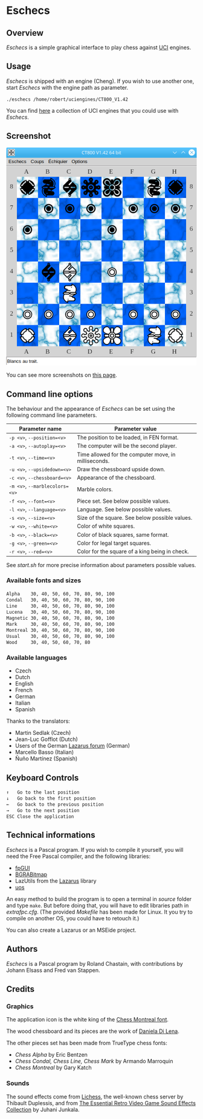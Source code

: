 
# Eschecs

## Overview

*Eschecs* is a simple graphical interface to play chess against [UCI](http://www.shredderchess.com/chess-info/features/uci-universal-chess-interface.html) engines.

## Usage

*Eschecs* is shipped with an engine (Cheng). If you wish to use another one, start *Eschecs* with the engine path as parameter.

```
./eschecs /home/robert/uciengines/CT800_V1.42
```

You can find [here](https://github.com/rchastain/eschecs/blob/master/ENGINES.md) a collection of UCI engines that you could use with *Eschecs*.

## Screenshot

![alt text](images/screenshots/eschecs510a.png)

You can see more screenshots on [this page](https://github.com/rchastain/eschecs/blob/master/images/screenshots/README.md).

## Command line options

The behaviour and the appearance of *Eschecs* can be set using the following command line parameters.

| Parameter name | Parameter value |
| --- | --- |
| `-p <v>`, `--position=<v>` | The position to be loaded, in FEN format. |
| `-a <v>`, `--autoplay=<v>` | The computer will be the second player. |
| `-t <v>`, `--time=<v>` | Time allowed for the computer move, in milliseconds. |
| `-u <v>`, `--upsidedown=<v>` | Draw the chessboard upside down. |
| `-c <v>`, `--chessboard=<v>` | Appearance of the chessboard. |
| `-m <v>`, `--marblecolors=<v>` | Marble colors. |
| `-f <v>`, `--font=<v>` | Piece set. See below possible values. |
| `-l <v>`, `--language=<v>` | Language. See below possible values. |
| `-s <v>`, `--size=<v>` | Size of the square. See below possible values. |
| `-w <v>`, `--white=<v>` | Color of white squares. |
| `-b <v>`, `--black=<v>` | Color of black squares, same format. |
| `-g <v>`, `--green=<v>` | Color for legal target squares. |
| `-r <v>`, `--red=<v>` | Color for the square of a king being in check. |

See *start.sh* for more precise information about parameters possible values.

### Available fonts and sizes

```
Alpha    30, 40, 50, 60, 70, 80, 90, 100
Condal   30, 40, 50, 60, 70, 80, 90, 100
Line     30, 40, 50, 60, 70, 80, 90, 100
Lucena   30, 40, 50, 60, 70, 80, 90, 100
Magnetic 30, 40, 50, 60, 70, 80, 90, 100
Mark     30, 40, 50, 60, 70, 80, 90, 100
Montreal 30, 40, 50, 60, 70, 80, 90, 100
Usual    30, 40, 50, 60, 70, 80, 90, 100
Wood     30, 40, 50, 60, 70, 80
```

### Available languages

* Czech
* Dutch
* English
* French
* German
* Italian
* Spanish

Thanks to the translators:

* Martin Sedlak (Czech)
* Jean-Luc Gofflot (Dutch)
* Users of the German [Lazarus forum](https://www.lazarusforum.de/index.php) (German)
* Marcello Basso (Italian)
* Ñuño Martínez (Spanish)

## Keyboard Controls

    ↑   Go to the last position
    ↓   Go back to the first position
    ←   Go back to the previous position
    →   Go to the next position
    ESC Close the application

## Technical informations

*Eschecs* is a Pascal program. If you wish to compile it yourself, you will need the Free Pascal compiler, and the following libraries:

* [fpGUI](https://github.com/graemeg/fpGUI)
* [BGRABitmap](https://github.com/bgrabitmap/bgrabitmap)
* LazUtils from the [Lazarus](https://sourceforge.net/projects/lazarus/) library
* [uos](https://github.com/fredvs/uos)

An easy method to build the program is to open a terminal in *source* folder and type `make`. But before doing that, you will have to edit libraries path in *extrafpc.cfg*. (The provided *Makefile* has been made for Linux. It you try to compile on another OS, you could have to retouch it.)

You can also create a Lazarus or an MSEide project.

## Authors

*Eschecs* is a Pascal program by Roland Chastain, with contributions by Johann Elsass and Fred van Stappen.

## Credits

### Graphics

The application icon is the white king of the [Chess Montreal font](http://alcor.concordia.ca/~gpkatch/montreal_font.html).

The wood chessboard and its pieces are the work of [Daniela Di Lena](https://dilena.de/chess-artwork-pieces-and-board-art-assets).

The other pieces set has been made from TrueType chess fonts:

* *Chess Alpha* by Eric Bentzen
* *Chess Condal, Chess Line, Chess Mark* by Armando Marroquin
* *Chess Montreal* by Gary Katch

### Sounds

The sound effects come from [Lichess][1], the well-known chess server by Thibault Duplessis, and from [The Essential Retro Video Game Sound Effects Collection][2] by Juhani Junkala.

[1]: https://github.com/ornicar/lila/tree/master/public/sound
[2]: https://opengameart.org/content/512-sound-effects-8-bit-style
